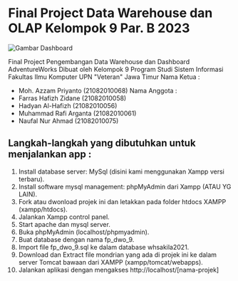 # Final Project Data Warehouse dan OLAP Kelompok 9 Par. B 2023

![Gambar Dashboard](https://github.com/mazzampr/FP_DWO_Kelompok_9/assets/71395773/316471f3-1bb1-485e-b3f3-73a53ca57f85)

Final Project Pengembangan Data Warehouse dan Dashboard AdventureWorks
Dibuat oleh Kelompok 9
Program Studi Sistem Informasi
Fakultas Ilmu Komputer
UPN "Veteran" Jawa Timur
Nama Ketua :
- Moh. Azzam Priyanto (21082010068)
Nama Anggota :
- Farras Hafizh Zidane (21082010058)
- Hadyan Al-Hafizh (21082010056)
- Muhammad Rafi Arganta (21082010061)
- Naufal Nur Ahmad (21082010075)

## Langkah-langkah yang dibutuhkan untuk menjalankan app :

1. Install database server: MySql (disini kami menggunakan Xampp versi terbaru).
2. Install software mysql management: phpMyAdmin dari Xampp (ATAU YG LAIN).
3. Fork atau dwonload projek ini dan letakkan pada folder htdocs XAMPP (xampp/htdocs).
4. Jalankan Xampp control panel.
5. Start apache dan mysql server.
6. Buka phpMyAdmin (localhost/phpmyadmin).
7. Buat database dengan nama fp_dwo_9.
8. Import file fp_dwo_9.sql ke dalam database whsakila2021.
9. Download dan Extract file mondrian yang ada di projek ini ke dalam server Tomcat bawaan dari XAMPP (xampp/tomcat/webapps).
11. Jalankan aplikasi dengan mengakses http://localhost/[nama-projek]
